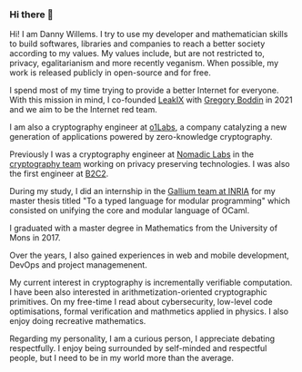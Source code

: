 ### Hi there 👋

Hi! I am Danny Willems.
I try to use my developer and mathematician skills to build softwares, libraries and companies to reach a better society according to my values.
My values include, but are not restricted to, privacy, egalitarianism and more recently veganism.
When possible, my work is released publicly in open-source and for free.

I spend most of my time trying to provide a better Internet for everyone. With this mission in mind, I co-founded [LeakIX](https://leakix.net) with [Gregory Boddin](https://github.com/gboddin/) in 2021 and we aim to be the Internet red team.

I am also a cryptography engineer at [o1Labs](https://o1labs.org/), a company catalyzing a new generation of applications powered by zero-knowledge cryptography.

Previously I was a cryptography engineer at [Nomadic Labs](https://nomadic-labs.com) in the [cryptography team](https://research-development.nomadic-labs.com/files/cryptography.html) working on privacy preserving technologies.
I was also the first engineer at [B2C2](https://b2c2.com).

During my study, I did an internship in the [Gallium team at INRIA](https://gallium.inria.fr/) for my master thesis titled "To a typed language for modular programming" which consisted on unifying the core and modular language of OCaml.

I graduated with a master degree in Mathematics from the University of Mons in 2017.

Over the years, I also gained experiences in web and mobile development, DevOps and project managemenent.

My current interest in cryptography is incrementally verifiable computation. I have been also interested in arithmetization-oriented cryptographic primitives. On my free-time I read about cybersecurity, low-level code optimisations, formal verification and mathmetics applied in physics. I also enjoy doing recreative mathematics.

Regarding my personality, I am a curious person, I appreciate debating respectfully. I enjoy being surrounded by self-minded and respectful people, but I need to be in my world more than the average.
